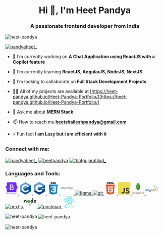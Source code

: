 <h1 align="center">Hi 👋, I'm Heet Pandya</h1>
<h3 align="center">A passionate frontend developer from India</h3>

<p align="left"> <img src="https://komarev.com/ghpvc/?username=heet-pandya&label=Profile%20views&color=0e75b6&style=flat" alt="heet-pandya" /> </p>

<p align="left"> <a href="https://twitter.com/pandyaheet_" target="blank"><img src="https://img.shields.io/twitter/follow/pandyaheet_?logo=twitter&style=for-the-badge" alt="pandyaheet_" /></a> </p>

- 🔭 I’m currently working on **A Chat Application using ReactJS with a Copilot feature**

- 🌱 I’m currently learning **ReactJS, AngularJS, NodeJS, NextJS**

- 👯 I’m looking to collaborate on **Full Stack Development Projects**

- 👨‍💻 All of my projects are available at [https://heet-pandya.github.io/Heet-Pandya-Portfolio/](https://heet-pandya.github.io/Heet-Pandya-Portfolio/)

- 💬 Ask me about **MERN Stack**

- 📫 How to reach me **heetshaileshpandya@gmail.com**

- ⚡ Fun fact **I am Lazy but i am efficient with it**

<h3 align="left">Connect with me:</h3>
<p align="left">
<a href="https://twitter.com/pandyaheet_" target="blank"><img align="center" src="https://raw.githubusercontent.com/rahuldkjain/github-profile-readme-generator/master/src/images/icons/Social/twitter.svg" alt="pandyaheet_" height="30" width="40" /></a>
<a href="https://linkedin.com/in/heetpandya" target="blank"><img align="center" src="https://raw.githubusercontent.com/rahuldkjain/github-profile-readme-generator/master/src/images/icons/Social/linked-in-alt.svg" alt="heetpandya" height="30" width="40" /></a>
<a href="https://instagram.com/thatgujaratikid_" target="blank"><img align="center" src="https://raw.githubusercontent.com/rahuldkjain/github-profile-readme-generator/master/src/images/icons/Social/instagram.svg" alt="thatgujaratikid_" height="30" width="40" /></a>
</p>

<h3 align="left">Languages and Tools:</h3>
<p align="left"> <a href="https://getbootstrap.com" target="_blank" rel="noreferrer"> <img src="https://raw.githubusercontent.com/devicons/devicon/master/icons/bootstrap/bootstrap-plain-wordmark.svg" alt="bootstrap" width="40" height="40"/> </a> <a href="https://www.cprogramming.com/" target="_blank" rel="noreferrer"> <img src="https://raw.githubusercontent.com/devicons/devicon/master/icons/c/c-original.svg" alt="c" width="40" height="40"/> </a> <a href="https://www.w3schools.com/cpp/" target="_blank" rel="noreferrer"> <img src="https://raw.githubusercontent.com/devicons/devicon/master/icons/cplusplus/cplusplus-original.svg" alt="cplusplus" width="40" height="40"/> </a> <a href="https://www.w3schools.com/css/" target="_blank" rel="noreferrer"> <img src="https://raw.githubusercontent.com/devicons/devicon/master/icons/css3/css3-original-wordmark.svg" alt="css3" width="40" height="40"/> </a> <a href="https://expressjs.com" target="_blank" rel="noreferrer"> <img src="https://raw.githubusercontent.com/devicons/devicon/master/icons/express/express-original-wordmark.svg" alt="express" width="40" height="40"/> </a> <a href="https://www.figma.com/" target="_blank" rel="noreferrer"> <img src="https://www.vectorlogo.zone/logos/figma/figma-icon.svg" alt="figma" width="40" height="40"/> </a> <a href="https://git-scm.com/" target="_blank" rel="noreferrer"> <img src="https://www.vectorlogo.zone/logos/git-scm/git-scm-icon.svg" alt="git" width="40" height="40"/> </a> <a href="https://www.w3.org/html/" target="_blank" rel="noreferrer"> <img src="https://raw.githubusercontent.com/devicons/devicon/master/icons/html5/html5-original-wordmark.svg" alt="html5" width="40" height="40"/> </a> <a href="https://developer.mozilla.org/en-US/docs/Web/JavaScript" target="_blank" rel="noreferrer"> <img src="https://raw.githubusercontent.com/devicons/devicon/master/icons/javascript/javascript-original.svg" alt="javascript" width="40" height="40"/> </a> <a href="https://www.mongodb.com/" target="_blank" rel="noreferrer"> <img src="https://raw.githubusercontent.com/devicons/devicon/master/icons/mongodb/mongodb-original-wordmark.svg" alt="mongodb" width="40" height="40"/> </a> <a href="https://www.mysql.com/" target="_blank" rel="noreferrer"> <img src="https://raw.githubusercontent.com/devicons/devicon/master/icons/mysql/mysql-original-wordmark.svg" alt="mysql" width="40" height="40"/> </a> <a href="https://nextjs.org/" target="_blank" rel="noreferrer"> <img src="https://cdn.worldvectorlogo.com/logos/nextjs-2.svg" alt="nextjs" width="40" height="40"/> </a> <a href="https://nodejs.org" target="_blank" rel="noreferrer"> <img src="https://raw.githubusercontent.com/devicons/devicon/master/icons/nodejs/nodejs-original-wordmark.svg" alt="nodejs" width="40" height="40"/> </a> <a href="https://postman.com" target="_blank" rel="noreferrer"> <img src="https://www.vectorlogo.zone/logos/getpostman/getpostman-icon.svg" alt="postman" width="40" height="40"/> </a> <a href="https://reactjs.org/" target="_blank" rel="noreferrer"> <img src="https://raw.githubusercontent.com/devicons/devicon/master/icons/react/react-original-wordmark.svg" alt="react" width="40" height="40"/> </a> </p>

<p><img align="left" src="https://github-readme-stats.vercel.app/api/top-langs?username=heet-pandya&show_icons=true&locale=en&layout=compact" alt="heet-pandya" /></p>

<p>&nbsp;<img align="center" src="https://github-readme-stats.vercel.app/api?username=heet-pandya&show_icons=true&locale=en" alt="heet-pandya" /></p>

<p><img align="center" src="https://github-readme-streak-stats.herokuapp.com/?user=heet-pandya&" alt="heet-pandya" /></p>
